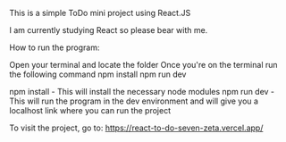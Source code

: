 This is a simple ToDo mini project using React.JS

I am currently studying React so please bear with me.

How to run the program:

Open your terminal and locate the folder
Once you're on the terminal run the following command
npm install
npm run dev

npm install - This will install the necessary node modules
npm run dev - This will run the program in the dev environment and will give you a localhost link where you can run the project

To visit the project, go to: https://react-to-do-seven-zeta.vercel.app/